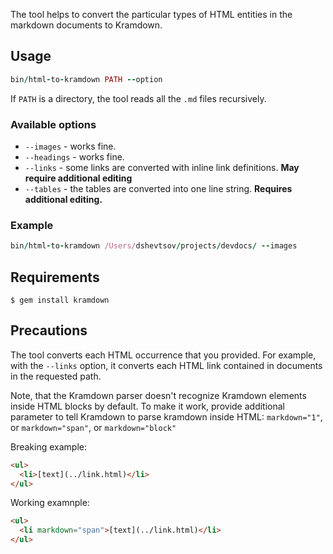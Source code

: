 The tool helps to convert the particular types of HTML entities in the markdown documents to Kramdown.

## Usage

```ruby
bin/html-to-kramdown PATH --option
```

If `PATH` is a directory, the tool reads all the `.md` files recursively.

### Available options

- `--images` - works fine.
- `--headings` - works fine.
- `--links` - some links are converted with inline link definitions. __May require additional editing__
- `--tables` - the tables are converted into one line string. __Requires additional editing.__

### Example

```ruby
bin/html-to-kramdown /Users/dshevtsov/projects/devdocs/ --images
```

## Requirements

```
$ gem install kramdown
```

## Precautions

The tool converts each HTML occurrence that you provided.
For example, with the `--links` option, it converts each HTML link contained in documents in the requested path.

Note, that the Kramdown parser doesn't recognize Kramdown elements inside HTML blocks by default.
To make it work, provide additional parameter to tell Kramdown to parse kramdown inside HTML: `markdown="1"`, or `markdown="span"`, or `markdown="block"`

Breaking example:
```html
<ul>
  <li>[text](../link.html)</li>
</ul>
```

Working examnple:
```html
<ul>
  <li markdown="span">[text](../link.html)</li>
</ul>
```
